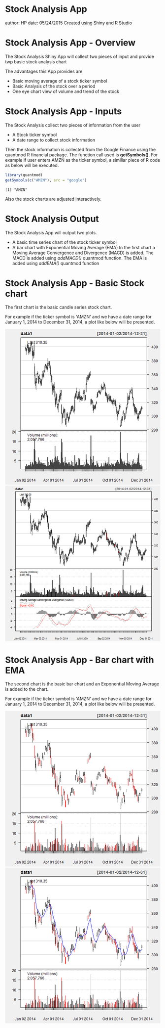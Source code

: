 Stock Analysis App
========================================================
author: HP
date: 05/24/2015
Created using Shiny and R Studio

Stock Analysis App - Overview
========================================================

The Stock Analysis Shiny App will collect two pieces of input
and provide twp basic stock analysis chart

The advantages this App provides are
- Basic moving average of a stock ticker symbol
- Basic Analysis of the stock over a period
- One eye chart view of volume and trend of the stock

Stock Analysis App - Inputs
========================================================

The Stock Analysis collect two pieces of information from the user
- A Stock ticker symbol
- A date range to collect stock information

Then the stock information is collected from the Google Finance using
the quantmod R financial package.  The function call used is **getSymbols()**.
For example if user enters AMZN as the ticker symbol, a similiar piece of R
code as below will be executed.


```r
library(quantmod)
getSymbols(c("AMZN"), src = "google")
```

```
[1] "AMZN"
```
Also the stock charts are adjusted interactively.

Stock Analysis Output
========================================================

The Stock Analysis App will output two plots.
- A basic time series chart of the stock ticker symbol 
- A bar chart with Exponential Moving Average (EMA)
In the first chart a Moving Average Convergence and Divergence (MACD) is added.
The MACD is added using *addMACD()* quantmod function.
The EMA is added using *addEMA()* quantmod function

Stock Analysis App - Basic Stock chart
========================================================

The first chart is the basic candle series stock chart.

For example if the ticker symbol is 'AMZN' and we have a date range
for January 1, 2014 to December 31, 2014, a plot like below 
will be presented.

![plot of chunk unnamed-chunk-2](StockAnalysis-figure/unnamed-chunk-2-1.png) ![plot of chunk unnamed-chunk-2](StockAnalysis-figure/unnamed-chunk-2-2.png) 

Stock Analysis App - Bar chart with EMA
========================================================

The second chart is the basic bar chart and an Exponential 
Moving Average is added to the chart.

For example if the ticker symbol is 'AMZN' and we have a date range
for January 1, 2014 to December 31, 2014, a plot like below 
will be presented.

![plot of chunk unnamed-chunk-3](StockAnalysis-figure/unnamed-chunk-3-1.png) ![plot of chunk unnamed-chunk-3](StockAnalysis-figure/unnamed-chunk-3-2.png) 
